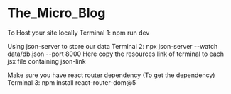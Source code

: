 # The_Micro_Blog
To Host your site locally 
Terminal 1: npm run dev

Using json-server to store our data
Terminal 2: npx json-server --watch data/db.json --port 8000
Here copy the resources link of terminal to each jsx file containing json-link

Make sure you have react router dependency 
(To get the dependency)
Terminal 3: npm install react-router-dom@5
